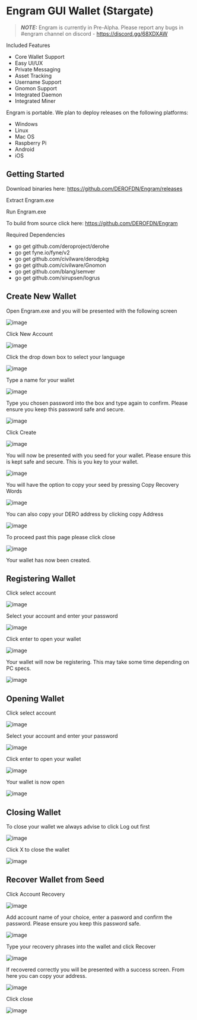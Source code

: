 Engram GUI Wallet (Stargate)
============================

> ***NOTE:*** Engram is currently in Pre-Alpha. Please report any bugs in #engram channel on discord - https://discord.gg/68XDXAW

Included Features

-   Core Wallet Support
-   Easy UI/UX
-   Private Messaging
-   Asset Tracking
-   Username Support
-   Gnomon Support
-   Integrated Daemon
-   Integrated Miner

Engram is portable. We plan to deploy releases on the following platforms:

-   Windows
-   Linux
-   Mac OS
-   Raspberry Pi
-   Android
-   iOS

Getting Started
---------------

Download binaries here: https://github.com/DEROFDN/Engram/releases

Extract Engram.exe

Run Engram.exe

To build from source click here: https://github.com/DEROFDN/Engram

Required Dependencies

-   go get github.com/deroproject/derohe
-   go get fyne.io/fyne/v2
-   go get github.com/civilware/derodpkg
-   go get github.com/civilware/Gnomon
-   go get github.com/blang/semver
-   go get github.com/sirupsen/logrus

Create New Wallet
-----------------

Open Engram.exe and you will be presented with the following screen

![image](/assets/engram/1.PNG)

Click New Account

![image](/assets/engram/2.PNG)

Click the drop down box to select your language

![image](/assets/engram/3.PNG)

Type a name for your wallet

![image](/assets/engram/4.PNG)

Type you chosen password into the box and type again to confirm. Please ensure you keep this password safe and secure.

![image](/assets/engram/5.PNG)

Click Create

![image](/assets/engram/6.PNG)

You will now be presented with you seed for your wallet. Please ensure this is kept safe and secure. This is you key to your wallet.

![image](/assets/engram/7.PNG)

You will have the option to copy your seed by pressing Copy Recovery Words

![image](/assets/engram/8.PNG)

You can also copy your DERO address by clicking copy Address

![image](/assets/engram/9.PNG)

To proceed past this page please click close

![image](/assets/engram/10.PNG)

Your wallet has now been created.

Registering Wallet
------------------

Click select account

![image](/assets/engram/11.PNG)

Select your account and enter your password

![image](/assets/engram/12.PNG)

Click enter to open your wallet

![image](/assets/engram/13.PNG)

Your wallet will now be registering. This may take some time depending on PC specs.

![image](/assets/engram/14.PNG)

Opening Wallet
--------------

Click select account

![image](/assets/engram/11.PNG)

Select your account and enter your password

![image](/assets/engram/12.PNG)

Click enter to open your wallet

![image](/assets/engram/13.PNG)

Your wallet is now open

![image](/assets/engram/15.PNG)

Closing Wallet
--------------

To close your wallet we always advise to click Log out first

![image](/assets/engram/16.PNG)

Click X to close the wallet

![image](/assets/engram/17.PNG)

Recover Wallet from Seed
------------------------

Click Account Recovery

![image](/assets/engram/18.PNG)

Add account name of your choice, enter a pasword and confirm the password. Please ensure you keep this password safe.

![image](/assets/engram/19.PNG)

Type your recovery phrases into the wallet and click Recover

![image](/assets/engram/20.PNG)

If recovered correctly you will be presented with a success screen. From here you can copy your address.

![image](/assets/engram/21.PNG)

Click close

![image](/assets/engram/22.PNG)